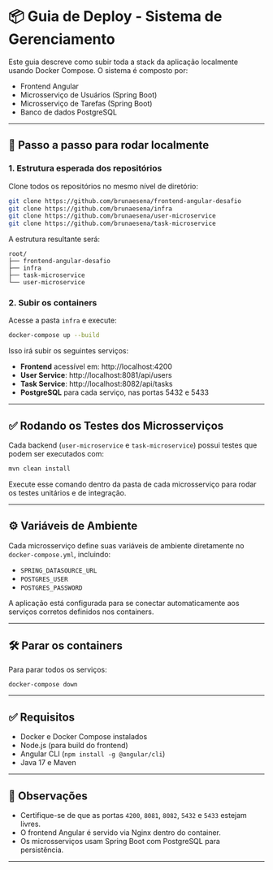 # 📦 Guia de Deploy - Sistema de Gerenciamento

Este guia descreve como subir toda a stack da aplicação localmente usando Docker Compose. O sistema é composto por:

- Frontend Angular
- Microsserviço de Usuários (Spring Boot)
- Microsserviço de Tarefas (Spring Boot)
- Banco de dados PostgreSQL

---

## 🚀 Passo a passo para rodar localmente

### 1. Estrutura esperada dos repositórios

Clone todos os repositórios no mesmo nível de diretório:

```bash
git clone https://github.com/brunaesena/frontend-angular-desafio
git clone https://github.com/brunaesena/infra
git clone https://github.com/brunaesena/user-microservice
git clone https://github.com/brunaesena/task-microservice
```

A estrutura resultante será:

```
root/
├── frontend-angular-desafio
├── infra
├── task-microservice
└── user-microservice
```

### 2. Subir os containers

Acesse a pasta `infra` e execute:

```bash
docker-compose up --build
```

Isso irá subir os seguintes serviços:
- **Frontend** acessível em: http://localhost:4200
- **User Service**: http://localhost:8081/api/users
- **Task Service**: http://localhost:8082/api/tasks
- **PostgreSQL** para cada serviço, nas portas 5432 e 5433

---

## ✅ Rodando os Testes dos Microsserviços

Cada backend (`user-microservice` e `task-microservice`) possui testes que podem ser executados com:

```bash
mvn clean install
```

Execute esse comando dentro da pasta de cada microsserviço para rodar os testes unitários e de integração.

---

## ⚙️ Variáveis de Ambiente

Cada microsserviço define suas variáveis de ambiente diretamente no `docker-compose.yml`, incluindo:

- `SPRING_DATASOURCE_URL`
- `POSTGRES_USER`
- `POSTGRES_PASSWORD`

A aplicação está configurada para se conectar automaticamente aos serviços corretos definidos nos containers.

---

## 🛠 Parar os containers

Para parar todos os serviços:

```bash
docker-compose down
```

---

## ✅ Requisitos

- Docker e Docker Compose instalados
- Node.js (para build do frontend)
- Angular CLI (`npm install -g @angular/cli`)
- Java 17 e Maven

---

## 📌 Observações

- Certifique-se de que as portas `4200`, `8081`, `8082`, `5432` e `5433` estejam livres.
- O frontend Angular é servido via Nginx dentro do container.
- Os microsserviços usam Spring Boot com PostgreSQL para persistência.

---
